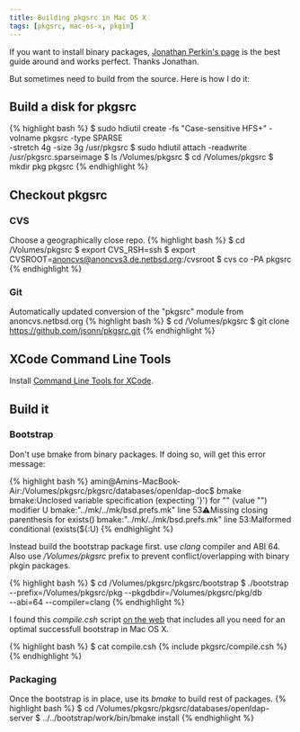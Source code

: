 ```yaml
---
title: Building pkgsrc in Mac OS X
tags: [pkgsrc, mac-os-x, pkgin]
---
```

<!--
I'm a big fan of [pkgsrc](http://www.pkgsrc.org/)/[pkgin](http://pkgin.net/). It creates a portable packaging for heaps of operating systems.
In Mac OS X, I personally prefer it to [homebrew](http://mxcl.github.com/homebrew/) and [MacPorts](http://www.macports.org/).
-->

If you want to install binary packages, [Jonathan Perkin's page](http://www.perkin.org.uk/posts/7000-packages-for-osx-lion.html) 
is the best guide around and works perfect. Thanks Jonathan.

But sometimes need to build from the source. Here is how I do it:

## Build a disk for pkgsrc
{% highlight bash %}
$ sudo hdiutil create -fs "Case-sensitive HFS+" -volname pkgsrc -type SPARSE \
                      -stretch 4g -size 3g /usr/pkgsrc
$ sudo hdiutil attach -readwrite /usr/pkgsrc.sparseimage
$ ls /Volumes/pkgsrc
$ cd /Volumes/pkgsrc
$ mkdir pkg pkgsrc
{% endhighlight %}

## Checkout pkgsrc

### CVS
Choose a geographically close repo.
{% highlight bash %}
$ cd /Volumes/pkgsrc
$ export CVS_RSH=ssh
$ export CVSROOT=anoncvs@anoncvs3.de.netbsd.org:/cvsroot
$ cvs co -PA pkgsrc
{% endhighlight %}

### Git
Automatically updated conversion of the "pkgsrc" module from anoncvs.netbsd.org 
{% highlight bash %}
$ cd /Volumes/pkgsrc
$ git clone https://github.com/jsonn/pkgsrc.git
{% endhighlight %}


## XCode Command Line Tools
Install [Command Line Tools for XCode](https://developer.apple.com/downloads/index.action).

## Build it

### Bootstrap
Don't use bmake from binary packages. If doing so, will get this error message:

{% highlight bash %}
amin@Amins-MacBook-Air:/Volumes/pkgsrc/pkgsrc/databases/openldap-doc$ bmake
bmake:Unclosed variable specification (expecting '}') for "" (value "") modifier U
bmake:"../mk/../mk/bsd.prefs.mk" line 53:warning:Missing closing parenthesis for exists()
bmake:"../mk/../mk/bsd.prefs.mk" line 53:Malformed conditional (exists(${:U)
{% endhighlight %}


Instead build the bootstrap package first. use <em>clang</em> compiler and ABI 64. 
Also use <em>/Volumes/pkgsrc</em> prefix to prevent conflict/overlapping with binary pkgin packages.

{% highlight bash %}
$ cd /Volumes/pkgsrc/pkgsrc/bootstrap
$ ./bootstrap --prefix=/Volumes/pkgsrc/pkg --pkgdbdir=/Volumes/pkgsrc/pkg/db \
              --abi=64 --compiler=clang
{% endhighlight %}

I found this <em>compile.csh</em> script [on the web](http://comments.gmane.org/gmane.os.netbsd.devel.pkgsrc.user/15022) 
that includes all you need for an optimal successfull bootstrap in Mac OS X.

{% highlight bash %}
$ cat compile.csh
{% include pkgsrc/compile.csh %}
{% endhighlight %}


### Packaging
Once the bootstrap is in place, use its <em>bmake</em> to build rest of packages.
{% highlight bash %}
$ cd /Volumes/pkgsrc/pkgsrc/databases/openldap-server
$ ../../bootstrap/work/bin/bmake install
{% endhighlight %}
